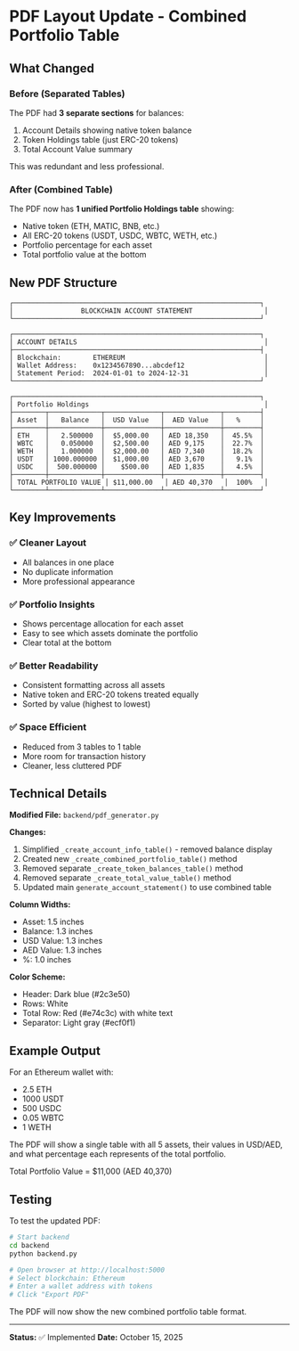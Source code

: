 # PDF Layout Update - Combined Portfolio Table

## What Changed

### Before (Separated Tables)
The PDF had **3 separate sections** for balances:
1. Account Details showing native token balance
2. Token Holdings table (just ERC-20 tokens)
3. Total Account Value summary

This was redundant and less professional.

### After (Combined Table)
The PDF now has **1 unified Portfolio Holdings table** showing:
- Native token (ETH, MATIC, BNB, etc.)
- All ERC-20 tokens (USDT, USDC, WBTC, WETH, etc.)
- Portfolio percentage for each asset
- Total portfolio value at the bottom

## New PDF Structure

```
┌──────────────────────────────────────────────────────────────┐
│                 BLOCKCHAIN ACCOUNT STATEMENT                  │
└──────────────────────────────────────────────────────────────┘

┌──────────────────────────────────────────────────────────────┐
│ ACCOUNT DETAILS                                               │
├──────────────────────────────────────────────────────────────┤
│ Blockchain:        ETHEREUM                                   │
│ Wallet Address:    0x1234567890...abcdef12                    │
│ Statement Period:  2024-01-01 to 2024-12-31                   │
└──────────────────────────────────────────────────────────────┘

┌──────────────────────────────────────────────────────────────┐
│ Portfolio Holdings                                            │
├────────┬─────────────┬──────────────┬──────────────┬─────────┤
│ Asset  │   Balance   │  USD Value   │  AED Value   │   %     │
├────────┼─────────────┼──────────────┼──────────────┼─────────┤
│ ETH    │   2.500000  │  $5,000.00   │ AED 18,350   │  45.5%  │
│ WBTC   │   0.050000  │  $2,500.00   │ AED 9,175    │  22.7%  │
│ WETH   │   1.000000  │  $2,000.00   │ AED 7,340    │  18.2%  │
│ USDT   │ 1000.000000 │  $1,000.00   │ AED 3,670    │   9.1%  │
│ USDC   │  500.000000 │    $500.00   │ AED 1,835    │   4.5%  │
├────────┼─────────────┼──────────────┼──────────────┼─────────┤
│ TOTAL PORTFOLIO VALUE │ $11,000.00   │ AED 40,370   │  100%   │
└────────┴─────────────┴──────────────┴──────────────┴─────────┘
```

## Key Improvements

### ✅ Cleaner Layout
- All balances in one place
- No duplicate information
- More professional appearance

### ✅ Portfolio Insights
- Shows percentage allocation for each asset
- Easy to see which assets dominate the portfolio
- Clear total at the bottom

### ✅ Better Readability
- Consistent formatting across all assets
- Native token and ERC-20 tokens treated equally
- Sorted by value (highest to lowest)

### ✅ Space Efficient
- Reduced from 3 tables to 1 table
- More room for transaction history
- Cleaner, less cluttered PDF

## Technical Details

**Modified File:** `backend/pdf_generator.py`

**Changes:**
1. Simplified `_create_account_info_table()` - removed balance display
2. Created new `_create_combined_portfolio_table()` method
3. Removed separate `_create_token_balances_table()` method
4. Removed separate `_create_total_value_table()` method
5. Updated main `generate_account_statement()` to use combined table

**Column Widths:**
- Asset: 1.5 inches
- Balance: 1.3 inches
- USD Value: 1.3 inches
- AED Value: 1.3 inches
- %: 1.0 inches

**Color Scheme:**
- Header: Dark blue (#2c3e50)
- Rows: White
- Total Row: Red (#e74c3c) with white text
- Separator: Light gray (#ecf0f1)

## Example Output

For an Ethereum wallet with:
- 2.5 ETH
- 1000 USDT
- 500 USDC
- 0.05 WBTC
- 1 WETH

The PDF will show a single table with all 5 assets, their values in USD/AED, and what percentage each represents of the total portfolio.

Total Portfolio Value = $11,000 (AED 40,370)

## Testing

To test the updated PDF:

```bash
# Start backend
cd backend
python backend.py

# Open browser at http://localhost:5000
# Select blockchain: Ethereum
# Enter a wallet address with tokens
# Click "Export PDF"
```

The PDF will now show the new combined portfolio table format.

---

**Status:** ✅ Implemented
**Date:** October 15, 2025
